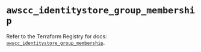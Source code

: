 # `awscc_identitystore_group_membership`

Refer to the Terraform Registry for docs: [`awscc_identitystore_group_membership`](https://registry.terraform.io/providers/hashicorp/awscc/0.70.0/docs/resources/identitystore_group_membership).
